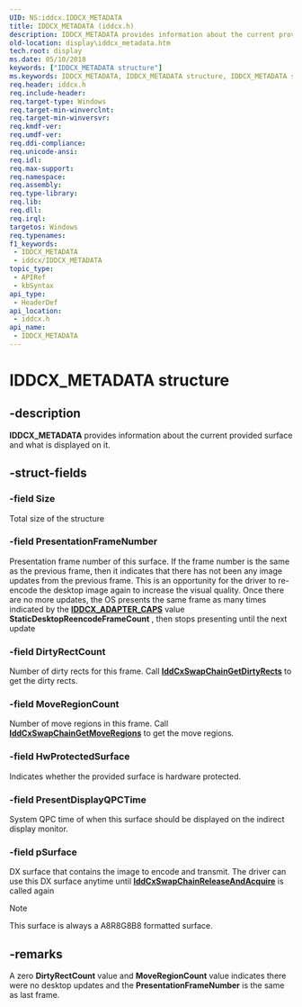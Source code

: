 ```yaml
---
UID: NS:iddcx.IDDCX_METADATA
title: IDDCX_METADATA (iddcx.h)
description: IDDCX_METADATA provides information about the current provided surface and what is displayed on it.
old-location: display\iddcx_metadata.htm
tech.root: display
ms.date: 05/10/2018
keywords: ["IDDCX_METADATA structure"]
ms.keywords: IDDCX_METADATA, IDDCX_METADATA structure, IDDCX_METADATA structure [Display Devices], IDDCX_METADATA structure pointer [Display Devices], IDDCX_METADATA structure structure [Display Devices], display.iddcx_metadata, iddcx/IDDCX_METADATA
req.header: iddcx.h
req.include-header: 
req.target-type: Windows
req.target-min-winverclnt: 
req.target-min-winversvr: 
req.kmdf-ver: 
req.umdf-ver: 
req.ddi-compliance: 
req.unicode-ansi: 
req.idl: 
req.max-support: 
req.namespace: 
req.assembly: 
req.type-library: 
req.lib: 
req.dll: 
req.irql: 
targetos: Windows
req.typenames: 
f1_keywords:
 - IDDCX_METADATA
 - iddcx/IDDCX_METADATA
topic_type:
 - APIRef
 - kbSyntax
api_type:
 - HeaderDef
api_location:
 - iddcx.h
api_name:
 - IDDCX_METADATA
---
```


# IDDCX_METADATA structure

## -description

**IDDCX_METADATA** provides information about the current provided surface and what is displayed on it.

## -struct-fields

### -field Size

Total size of the structure

### -field PresentationFrameNumber

Presentation frame number of this surface. If the frame number is the same as the previous frame, then it indicates that there has not been any image updates from the previous frame. This is an opportunity for the driver to re-encode the desktop image again to increase the visual quality. Once there are no more updates, the OS presents the same frame as many times indicated by the [**IDDCX_ADAPTER_CAPS**](ns-iddcx-iddcx_adapter_caps.md) value **StaticDesktopReencodeFrameCount** , then stops presenting until the next update

### -field DirtyRectCount

Number of dirty rects for this frame. Call [**IddCxSwapChainGetDirtyRects**](nf-iddcx-iddcxswapchaingetdirtyrects.md) to get the dirty rects.

### -field MoveRegionCount

Number of move regions in this frame. Call [**IddCxSwapChainGetMoveRegions**](nf-iddcx-iddcxswapchaingetmoveregions.md) to get the move regions.

### -field HwProtectedSurface

Indicates whether the provided surface is hardware protected.

### -field PresentDisplayQPCTime

System QPC time of when this surface should be displayed on the indirect display monitor.

### -field pSurface

DX surface that contains the image to encode and transmit. The driver can use this DX surface anytime until [**IddCxSwapChainReleaseAndAcquire**](nf-iddcx-iddcxswapchainreleaseandacquirebuffer.md) is called again

> [!NOTE]
> This surface is always a A8R8G8B8 formatted surface.

## -remarks

A zero **DirtyRectCount** value and **MoveRegionCount** value indicates there were no desktop updates and the **PresentationFrameNumber** is the same as last frame.

